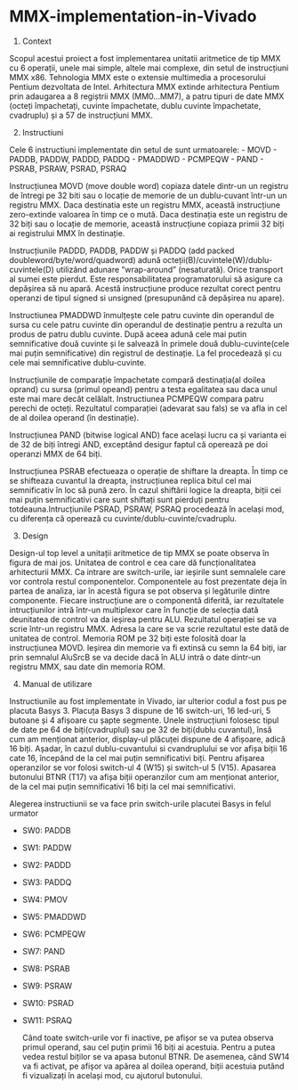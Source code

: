 # MMX-implementation-in-Vivado

1. Context

  Scopul acestui proiect a fost implementarea unitatii aritmetice de tip MMX cu 6 operații, unele mai simple, altele mai complexe, din setul de instrucțiuni MMX x86. 
Tehnologia MMX este o extensie multimedia a procesorului Pentium dezvoltata de Intel. Arhitectura MMX extinde arhitectura Pentium prin adaugarea a 8 regiștrii MMX 
(MM0...MM7), a patru tipuri de date MMX (octeți împachetați, cuvinte împachetate, dublu cuvinte împachetate, cvadruplu) și a 57 de instrucțiuni MMX.

2. Instructiuni

  Cele 6 instructiuni implementate din setul de sunt urmatoarele:
    - MOVD
    - PADDB, PADDW, PADDD, PADDQ
    - PMADDWD
    - PCMPEQW 
    - PAND
    - PSRAB, PSRAW, PSRAD, PSRAQ
    
   Instrucțiunea MOVD (move double word) copiaza datele dintr-un un registru de întregi pe 32 biti sau o locație de memorie de un dublu-cuvant într-un un registru MMX. Daca destinatia este un registru MMX, această instrucțiune zero-extinde valoarea în timp ce o mută. Daca destinația este un registru de 32 biți sau o locație de memorie, această instrucțiune copiaza primii 32 biți ai registrului MMX în destinație.
   
   Instrucțiunile PADDD, PADDB, PADDW și PADDQ (add packed doubleword/byte/word/quadword) adună octeții(B)/cuvintele(W)/dublu-cuvintele(D) utilizând adunare “wrap-around” (nesaturată). Orice transport al sumei este pierdut. Este responsabilitatea programatorului să asigure ca depășirea să nu apară. Acestă instrucțiune produce rezultat corect pentru operanzi de tipul signed si unsigned (presupunând că depășirea nu apare).

   Instructiunea PMADDWD înmulțește cele patru cuvinte din operandul de sursa cu cele patru cuvinte din operandul de destinație pentru a rezulta un produs de patru dublu cuvinte. După aceea adună cele mai putin semnificative două cuvinte și le salvează în primele două dublu-cuvinte(cele mai puțin semnificative) din registrul de destinație. La fel procedează și cu cele mai semnificative dublu-cuvinte.

   Instrucțiunile de comparație împachetate compară destinația(al doilea oprand) cu sursa (primul opeand) pentru a testa egalitatea sau daca unul este mai mare decât celălalt. Instructiunea PCMPEQW compara patru perechi de octeți. Rezultatul comparației (adevarat sau fals) se va afla in cel de al doilea operand (în destinație).

   Instrucțiunea PAND (bitwise logical AND) face același lucru ca și varianta ei de 32 de biți întregi AND, exceptând desigur faptul că operează pe doi operanzi MMX de 64 biți.

   Instrucțiunea PSRAB efectueaza o operație de shiftare la dreapta. În timp ce se shifteaza cuvantul la dreapta, instrucțiunea replica bitul cel mai semnificativ în loc să pună zero. În cazul shiftării logice la dreapta, biții cei mai puțin semnificativi care sunt shiftați sunt pierduți pentru totdeauna.Intrucțiunile PSRAD, PSRAW, PSRAQ procedează în același mod, cu diferența că operează cu cuvinte/dublu-cuvinte/cvadruplu.

3. Design

  Design-ul top level a unitații aritmetice de tip MMX se poate observa în figura de mai jos. Unitatea de control e cea care dă funcționalitatea arhitecturii MMX. Ca intrare are switch-urile, iar ieșirile sunt semnalele care vor controla restul componentelor. Componentele au fost prezentate deja în partea de analiza, iar în acestă figura se pot observa și legăturile dintre componente. Fiecare instrucțiune are o componentă diferită, iar rezultatele intrucțiunilor intră într-un multiplexor care în funcție de selecția dată deunitatea de control va da ieșirea pentru ALU. Rezultatul operației se va scrie într-un registru MMX. Adresa la care se va scrie rezultatul este dată de unitatea de control. Memoria ROM pe 32 biți este folosită doar la instrucțiunea MOVD. Ieșirea din memorie va fi extinsă cu semn la 64 biți, iar prin semnalul AluSrcB se va decide dacă în ALU intră o date dintr-un registru MMX, sau date din memoria ROM.

4. Manual de utilizare
  
  Instructiunile au fost implementate in Vivado, iar ulterior codul a fost pus pe placuta Basys 3. Placuța Basys 3 dispune de 16 switch-uri, 16 led-uri, 5 butoane și 4 afișoare cu șapte segmente. 
  Unele instrucțiuni folosesc tipul de date pe 64 de biți(cvadruplul) sau pe 32 de biți(dublu cuvantul), însă cum am menționat anterior, display-ul plăcuței dispune de 4 afișoare, adică 16 biți. Așadar, în cazul dublu-cuvantului si cvandruplului se vor afișa biții 16 cate 16, începând de la cel mai puțin semnificativi biți. Pentru afișarea operanzilor se vor folosi switch-ul 4 (W15) și switch-ul 5 (V15). Apasarea butonului BTNR (T17) va afișa biții operanzilor cum am menționat anterior, de la cel mai puțin semnificativi 16 biți la cel mai semnificativi.
  
  Alegerea instructiunii se va face prin switch-urile placutei Basys in felul urmator
- SW0: PADDB
- SW1: PADDW
- SW2: PADDD
- SW3: PADDQ
- SW4: PMOV
- SW5: PMADDWD
- SW6: PCMPEQW
- SW7: PAND
- SW8: PSRAB
- SW9: PSRAW
- SW10: PSRAD
- SW11: PSRAQ

  Când toate switch-urile vor fi inactive, pe afișor se va putea observa primul operand, sau cel 
puțin primii 16 biți ai acestuia. Pentru a putea vedea restul biților se va apasa butonul BTNR. De 
asemenea, când SW14 va fi activat, pe afișor va apărea al doilea operand, biții acestuia 
putând fi vizualizați în același mod, cu ajutorul butonului.
  



        
